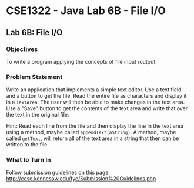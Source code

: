 # CSE1322 - Java Lab 6B - File I/O

## Lab 6B: File I/O

### Objectives

To write a program applying the concepts of file input /output. 

### Problem Statement

Write an application that implements a simple text editor.  Use a text field and a button to get the file.  Read the entire file as characters and display it in a `TextArea`.  The user will then be able to make changes in the text area. Use a "Save" button to get the contents of the text area and write that over the text in the original file.

Hint: Read each line from the file and then display the line in the text area using a method, maybe called `appendText(aString)`.  A method, maybe called `getText`, will return all of the text area in a string that then can be written to the file.

### What to Turn In

Follow submission guidelines on this page: http://ccse.kennesaw.edu/fye/Submission%20Guidelines.php